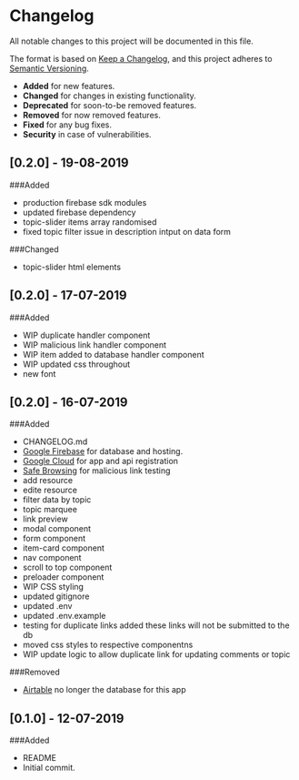 # Changelog
All notable changes to this project will be documented in this file.

The format is based on [Keep a Changelog](https://keepachangelog.com/en/1.0.0/),
and this project adheres to [Semantic Versioning](https://semver.org/spec/v2.0.0.html).

- __Added__ for new features.
- __Changed__ for changes in existing functionality.
- __Deprecated__ for soon-to-be removed features.
- __Removed__ for now removed features.
- __Fixed__ for any bug fixes.
- __Security__ in case of vulnerabilities.

## [0.2.0] - 19-08-2019
###Added
- production firebase sdk modules
- updated firebase dependency
- topic-slider items array randomised
- fixed topic filter issue in description intput on data form

###Changed
- topic-slider html elements

## [0.2.0] - 17-07-2019
###Added
- WIP duplicate handler component
- WIP malicious link handler component
- WIP item added to database handler component
- WIP updated css throughout
- new font 

## [0.2.0] - 16-07-2019
###Added
- CHANGELOG.md
- [Google Firebase](https://firebase.google.com/) for database and hosting.
- [Google Cloud](https://cloud.google.com/) for app and api registration
- [Safe Browsing](https://developers.google.com/safe-browsing/v4/) for malicious link testing
- add resource
- edite resource
- filter data by topic
- topic marquee
- link preview
- modal component
- form component
- item-card component
- nav component
- scroll to top component
- preloader component
- WIP CSS styling
- updated gitignore
- updated .env
- updated .env.example
- testing for duplicate links added these links will not be submitted to the db
- moved css styles to respective componentns
- WIP update logic to allow duplicate link for updating comments or topic

###Removed
- [Airtable](https://airtable.com/) no longer the database for this app

## [0.1.0] - 12-07-2019
###Added
- README
- Initial commit.
